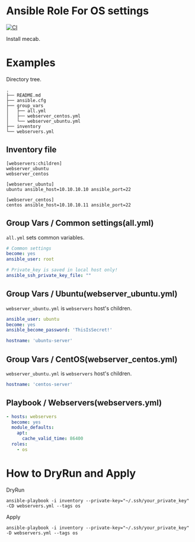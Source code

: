 # Ansible Role For OS settings

[![CI](https://github.com/Asya-kawai/ansible-role-os/actions/workflows/ci.yml/badge.svg)](https://github.com/Asya-kawai/ansible-role-os/actions/workflows?query=workflow%3ACI)

Install mecab.

# Examples

Directory tree.

```
.
├── README.md
├── ansible.cfg
├── group_vars
│   ├── all.yml
│   ├── webserver_centos.yml
│   └── webserver_ubuntu.yml
├── inventory
└── webservers.yml
```

## Inventory file

```
[webservers:children]
webserver_ubuntu
webserver_centos

[webserver_ubuntu]
ubuntu ansible_host=10.10.10.10 ansible_port=22

[webserver_centos]
centos ansible_host=10.10.10.11 ansible_port=22
```

## Group Vars / Common settings(all.yml)

`all.yml` sets common variables.

```yaml
# Common settings
become: yes
ansible_user: root

# Private_key is saved in local host only!
ansible_ssh_private_key_file: ""
```

## Group Vars / Ubuntu(webserver_ubuntu.yml)

`webserver_ubuntu.yml` is `webservers` host's children.

```yaml
ansible_user: ubuntu
become: yes
ansible_become_password: 'ThisIsSecret!'

hostname: 'ubuntu-server'
```

## Group Vars / CentOS(webserver_centos.yml)

`webserver_ubuntu.yml` is `webservers` host's children.

```yaml
hostname: 'centos-server'
```

## Playbook / Webservers(webservers.yml)

```yaml
- hosts: webservers
  become: yes
  module_defaults:
    apt:
      cache_valid_time: 86400
  roles:
    - os
```

# How to DryRun and Apply

DryRun

```
ansible-playbook -i inventory --private-key="~/.ssh/your_private_key" -CD webservers.yml --tags os
```

Apply

```
ansible-playbook -i inventory --private-key="~/.ssh/your_private_key" -D webservers.yml --tags os
```
